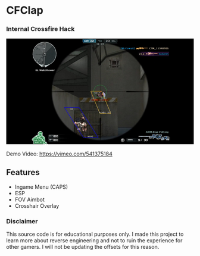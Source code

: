# CFClap
### Internal Crossfire Hack
![Hack Screenshot](./ss.jpg)

Demo Video: https://vimeo.com/541375184
## Features
- Ingame Menu (CAPS)
-  ESP
-  FOV Aimbot
- Crosshair Overlay

### Disclaimer
This source code is for educational purposes only. I made this project to learn more about reverse engineering and not to ruin the experience for other gamers. I will not be updating the offsets for this reason.
